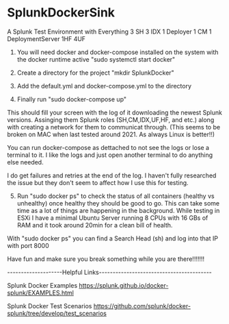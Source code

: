# SplunkDockerSink
A Splunk Test Environment with Everything
3 SH 3 IDX 1 Deployer 1 CM 1 DeploymentServer 1HF 4UF

1. You will need docker and docker-compose installed on the system with the docker runtime active "sudo systemctl start docker"

2. Create a directory for the project "mkdir SplunkDocker"

3. Add the default.yml and docker-compose.yml to the directory 

4. Finally run "sudo docker-compose up"

This should fill your screen with the log of it downloading the newest Splunk versions. Assinging them Splunk roles (SH,CM,IDX,UF,HF, and etc.) along with creating a network for them to communicat through. (This seems to be broken on MAC when last tested around 2021. As always Linux is better!!)

You can run docker-compose as dettached to not see the logs or lose a terminal to it. I like the logs and just open another terminal to do anything else needed. 

I do get failures and retries at the end of the log. I haven't fully researched the issue but they don't seem to affect how I use this for testing.

5. Run "sudo docker ps" to check the status of all containers (healthy vs unhealthy) once healthy they should be good to go. This can take some time as a lot of things are happening in the background. While testing in ESXi I have a minimal Ubuntu Server running 8 CPUs with 16 GBs of RAM and it took around 20min for a clean bill of health.

With "sudo docker ps" you can find a Search Head (sh) and log into that IP with port 8000

Have fun and make sure you break something while you are there!!!!!!!


--------------------Helpful Links-----------------------------------------

Splunk Docker Examples
https://splunk.github.io/docker-splunk/EXAMPLES.html

Splunk Docker Test Scenarios
https://github.com/splunk/docker-splunk/tree/develop/test_scenarios
